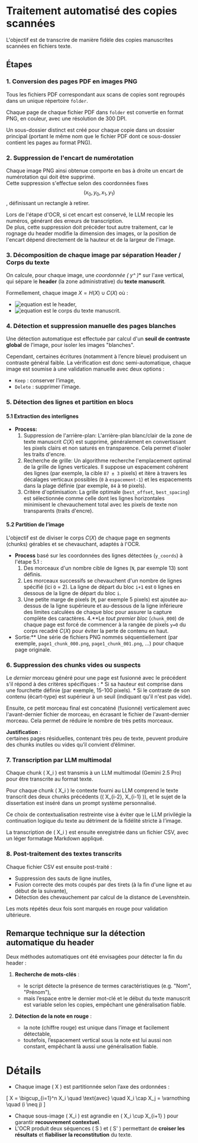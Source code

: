 # Traitement automatisé des copies scannées

L'objectif est de transcrire de manière fidèle des copies manuscrites scannées en fichiers texte.


## Étapes


### 1. Conversion des pages PDF en images PNG

Tous les fichiers PDF correspondant aux scans de copies sont regroupés dans un unique répertoire `folder`.

Chaque page de chaque fichier PDF dans `folder` est convertie en format PNG,  en couleur, avec une résolution de 300 DPI.

Un sous-dossier distinct est créé pour chaque copie dans un dossier principal (portant le même nom que le fichier PDF dont ce sous-dossier contient les pages au format PNG).

### 2. Suppression de l'encart de numérotation

Chaque image PNG ainsi obtenue comporte en bas à droite un encart de numérotation qui doit être supprimé.  
Cette suppression s'effectue selon des coordonnées fixes $$(x_0, y_0, x_1, y_1)$$, définissant un rectangle à retirer.

Lors de l'étape d'OCR, si cet encart est conservé, le LLM recopie les numéros, générant des erreurs de transcription.  
De plus, cette suppression doit précéder tout autre traitement, car le rognage du header modifie la dimension des images, or la position de l'encart dépend directement de la hauteur et de la largeur de l'image.

### 3. Décomposition de chaque image par séparation Header / Corps du texte

On calcule, pour chaque image, une **coordonnée \( y^* \)** sur l'axe vertical, qui sépare le **header** (la zone administrative) du **texte manuscrit**.

Formellement, chaque image $X = H(X) \cup C(X)$
où :
- ![equation](https://latex.codecogs.com/svg.latex?H(X)=\\{(x,y)\\in%20X\\,|\\,0\\leq%20y\\leq%20y^*\\}) est le header,
- ![equation](https://latex.codecogs.com/svg.latex?C(X)=\\{(x,y)\\in%20X\\,|\\,y^*<y\\leq\\text{Hauteur}(X)\\}) est le corps du texte manuscrit.

### 4. Détection et suppression manuelle des pages blanches

Une détection automatique est effectuée par calcul d'un **seuil de contraste global** de l’image, pour isoler les images "blanches".

Cependant, certaines écritures (notamment à l’encre bleue) produisent un contraste général faible. La vérification est donc semi-automatique, chaque image est soumise à une validation manuelle avec deux options :
- `Keep` : conserver l’image,
- `Delete` : supprimer l’image.

### 5. Détection des lignes et partition en blocs

#### 5.1 Extraction des interlignes

* **Process:**
    1.  Suppression de l'arrière-plan: L'arrière-plan blanc/clair de la zone de texte manuscrit $C(X)$ est supprimé, généralement en convertissant les pixels clairs et non saturés en transparence. Cela permet d'isoler les traits d'encre.
    2.  Recherche de grille: Un algorithme recherche l'emplacement optimal de la grille de lignes verticales. Il suppose un espacement cohérent des lignes (par exemple, la cible `87 ± 3` pixels) et itère à travers les décalages verticaux possibles (`0` à `espacement-1`) et les espacements dans la plage définie (par exemple, `84` à `90` pixels).
    3.  Critère d'optimisation: La grille optimale (`best_offset`, `best_spacing`) est sélectionnée comme celle dont les lignes horizontales minimisent le chevauchement total avec les pixels de texte non transparents (traits d'encre).

#### 5.2 Partition de l’image

L'objectif est de diviser le corps $C(X)$ de chaque page en segments (chunks) gérables et se chevauchant, adaptés à l'OCR.


* **Process** basé sur les coordonnées des lignes détectées (`y_coords`) à l'étape 5.1 :
    1.  Des morceaux d'un nombre cible de lignes (`N`, par exemple 13) sont définis.
    2.  Les morceaux successifs se chevauchent d'un nombre de lignes spécifié (ici `O` = 2). La ligne de départ du bloc `i+1` est `O` lignes en dessous de la ligne de départ du bloc `i`.
    3.  Une petite marge de pixels (`M`, par exemple 5 pixels) est ajoutée au-dessus de la ligne supérieure et au-dessous de la ligne inférieure des limites calculées de chaque bloc pour assurer la capture complète des caractères.
4.**Le *tout premier bloc* (`chunk_000`) de chaque page est forcé de commencer à la rangée de pixels `y=0` du corps recadré $C(X)$ pour éviter la perte de contenu en haut.
* Sortie:** Une série de fichiers PNG nommés séquentiellement (par exemple, `page1_chunk_000.png`, `page1_chunk_001.png`, ...) pour chaque page originale.


### 6. Suppression des chunks vides ou suspects

Le _dernier_ morceau généré pour une page est fusionné avec le précédent s'il répond à des critères spécifiques :
    * Si sa hauteur est comprise dans une fourchette définie (par exemple, 15-100 pixels).
    * Si le contraste de son contenu (écart-type) est supérieur à un seuil (indiquant qu'il n'est pas vide).

Ensuite, ce petit morceau final est concaténé (fusionné) verticalement avec l'avant-dernier fichier de morceau, en écrasant le fichier de l'avant-dernier morceau.
Cela permet de réduire le nombre de très petits morceaux.

**Justification** :  
certaines pages résiduelles, contenant très peu de texte, peuvent produire des chunks inutiles ou vides qu’il convient d’éliminer.

### 7. Transcription par LLM multimodal

Chaque chunk \( X_i \) est transmis à un LLM multimodal (Gemini 2.5 Pro) pour être transcrite au format texte.

Pour chaque chunk \( X_i \) le contexte fourni au LLM comprend le texte transcrit des deux chunks précédents (\( X_{i-2}, X_{i-1} \)), et le sujet de la dissertation est inséré dans un prompt système personnalisé.

Ce choix de contextualisation restreinte vise à éviter que le LLM privilégie la continuation logique du texte au détriment de la fidélité stricte à l’image.

La transcription de \( X_i \) est ensuite enregistrée dans un fichier CSV, avec un léger formatage Markdown appliqué.

### 8. Post-traitement des textes transcrits

Chaque fichier CSV est ensuite post-traité :

- Suppression des sauts de ligne inutiles,
- Fusion correcte des mots coupés par des tirets (à la fin d'une ligne et au début de la suivante),
- Détection des chevauchement par calcul de la distance de Levenshtein.

Les mots répétés deux fois sont marqués en rouge pour validation ultérieure.

## Remarque technique sur la détection automatique du header

Deux méthodes automatiques ont été envisagées pour détecter la fin du header :

1. **Recherche de mots-clés** :
   - le script détecte la présence de termes caractéristiques (e.g. "Nom", "Prénom"),
   - mais l’espace entre le dernier mot-clé et le début du texte manuscrit est variable selon les copies, empêchant une généralisation fiable.

2. **Détection de la note en rouge** :
   - la note (chiffre rouge) est unique dans l’image et facilement détectable,
   - toutefois, l’espacement vertical sous la note est lui aussi non constant, empêchant là aussi une généralisation fiable.

# Détails

- Chaque image \( X \) est partitionnée selon l’axe des ordonnées :

\[
X = \bigcup_{i=1}^n X_i
\quad \text{avec} \quad X_i \cap X_j = \varnothing \quad (i \neq j)
\]

- Chaque sous-image \( X_i \) est agrandie en \( X_i \cup X_{i+1} \) pour garantir **recouvrement contextuel**.
- L'OCR produit deux séquences \( S \) et \( S' \) permettant de **croiser les résultats** et **fiabiliser la reconstitution** du texte.
